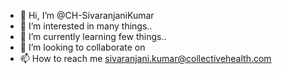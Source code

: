 - 👋 Hi, I’m @CH-SivaranjaniKumar
- 👀 I’m interested in many things..
- 🌱 I’m currently learning few things..
- 💞️ I’m looking to collaborate on 
- 📫 How to reach me sivaranjani.kumar@collectivehealth.com

<!---
CH-SivaranjaniKumar/CH-SivaranjaniKumar is a ✨ special ✨ repository because its `README.md` (this file) appears on your GitHub profile.
You can click the Preview link to take a look at your changes.
--->
